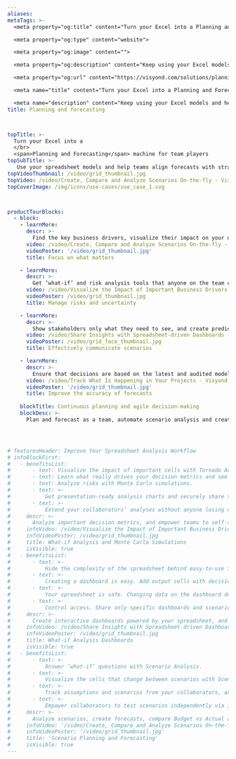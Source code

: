 ```yaml
---
aliases: 
metaTags: >-
  <meta property="og:title" content="Turn your Excel into a Planning and Forecasting machine for team players">

  <meta property="og:type" content="website">

  <meta property="og:image" content="">

  <meta property="og:description" content="Keep using your Excel models and help teams align forecasts with strategic goals, providing them with predictive dashboards, and improving the accuracy of your planning.">

  <meta property="og:url" content="https://visyond.com/solutions/planning-budgeting-forecasting-software/">

  <meta name="title" content="Turn your Excel into a Planning and Forecasting machine for team players">

  <meta name="description" content="Keep using your Excel models and help teams align forecasts with strategic goals, providing them with predictive dashboards, and improving the accuracy of your planning.">
title: Planning and forecasting



topTitle: >-
  Turn your Excel into a 
  </br>
  <span>Planning and Forecasting</span> machine for team players
topSubTitle: >-
   Use your spreadsheet models and help teams align forecasts with strategic goals, improve the accuracy of your planning, and communicate insights with predictive dashboards.
topVideoThumbnail: /video/grid_thumbnail.jpg
topVideo: /video/Create, Compare and Analyze Scenarios On-the-fly - Visyond.mp4
topCoverImage: /img/icons/use-cases/use_case_1.svg



productTourBlocks:
  - block:
    - learnMore:
      descr: >-
        Find the key business drivers, visualize their impact on your decision metrics under different scenarios, and make fast, informed decisions.
      video: /video/Create, Compare and Analyze Scenarios On-the-fly - Visyond.mp4
      videoPoster: '/video/grid_thumbnail.jpg'
      title: Focus on what matters

    - learnMore:
      descr: >-
        Get ‘what-if’ and risk analysis tools that anyone on the team can easily use. No code, no macros — just press a button and get results.
      video: /video/Visualize the Impact of Important Business Drivers - Visyond.mp4
      videoPoster: /video/grid_thumbnail.jpg
      title: Manage risks and uncertainty

    - learnMore:
      descr: >-
        Show stakeholders only what they need to see, and create predictive dashboards for people to play with scenarios, test their own assumptions and forecasts so they will be prepared for ‘what will happen if…’ 
      video: /video/Share Insights with Spreadsheet-driven Dashboards - Visyond.mp4
      videoPoster: /video/grid_face_thumbnail.jpg
      title: Effectively communicate scenarios

    - learnMore:
      descr: >-
        Ensure that decisions are based on the latest and audited model. Identify errors, data anomalies, and logical inconsistencies. Track changes, data sources, and feedback from stakeholders.
      video: /video/Track What Is Happening in Your Projects - Visyond.mp4
      videoPoster: '/video/grid_thumbnail.jpg'
      title: Improve the accuracy of forecasts
         
    blockTitle: Continuous planning and agile decision-making
    blockDesc: >-
      Plan and forecast as a team, automate scenario analysis and create interactive 'what-if' visualizations, while keeping the flexibility of a spreadsheet, simplifying data gathering, and protecting sensitive information.




# featuresHeader: Improve Your Spreadsheet Analysis Workflow
# infoBlockFirst:
#   - benefitsList:
#       - text: Visualize the impact of important cells with Tornado Analysis.
#       - text: Learn what really drives your decision metrics and see how sensitive your model is to changes with Sensitivity Analysis.   
#       - text: Analyze risks with Monte Carlo simulations.
#       - text: >-
#           Get presentation-ready analysis charts and securely share them with collaborators.
#       - text: >-
#           Extend your collaborators’ analyses without anyone losing or corrupting data.
#     descr: >-
#       Analyze important decision metrics, and empower teams to self-serve and collaborate on analyses. All this - in a single platform that connects spreadsheets, analyses and dashboards.
#     infoVideo: /video/Visualize the Impact of Important Business Drivers - Visyond.mp4
#     infoVideoPoster: /video/grid_thumbnail.jpg
#     title: What-if Analysis and Monte Carlo Simulations
#     isVisible: true
#   - benefitsList:
#       - text: >-
#           Hide the complexity of the spreadsheet behind easy-to-use interactive dashboards, exposing only relevant inputs collaborators can ‘play’ with.
#       - text: >-
#           Creating a dashboard is easy. Add output cells with decision metrics from your spreadsheet, select input cells, style them as sliders or dropdowns, throw in some charts, and your dashboard is ready to go!
#       - text: >-
#           Your spreadsheet is safe. Changing data on the dashboard does not change the spreadsheet.
#       - text: >-
#           Control access. Share only specific dashboards and scenarios with specific collaborators.
#     descr: >-
#       Create interactive dashboards powered by your spreadsheet, and securely share them online. Let your team or clients safely play with the numbers and reflect on scenarios without the risk of breaking the spreadsheet.
#     infoVideo: /video/Share Insights with Spreadsheet-driven Dashboards - Visyond.mp4
#     infoVideoPoster: /video/grid_thumbnail.jpg
#     title: What-if Analysis Dashboards
#     isVisible: true         
#   - benefitsList:
#       - text: >-
#           Answer ‘what-if’ questions with Scenario Analysis.
#       - text: >-
#           Visualize the cells that change between scenarios with Scenario Waterfall Analysis.
#       - text: >-
#           Track assumptions and scenarios from your collaborators, and always know where the numbers are coming from.
#       - text: >-
#           Empower collaborators to test scenarios independently via interactive dashboards, shielding them from information overload.
#     descr: >-
#       Analyze scenarios, create forecasts, compare Budget vs Actual and turn scenario planning into a truly collaborative experience.
#     infoVideo: '/video/Create, Compare and Analyze Scenarios On-the-fly - Visyond.mp4'
#     infoVideoPoster: '/video/grid_thumbnail.jpg'
#     title: 'Scenario Planning and Forecasting'
#     isVisible: true     
---
```


